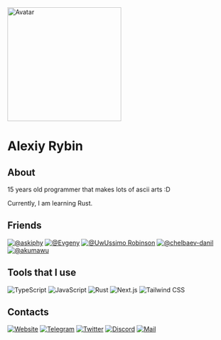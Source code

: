<img width=256px src="https://avatars.githubusercontent.com/u/57483029?v=4" alt="Avatar" />
<h1>Alexiy Rybin</h1>

<h2>About</h2>

15 years old programmer that makes lots of ascii arts :D

Currently, I am learning Rust.

<h2>Friends</h2>

[![@askiphy](https://img.shields.io/badge/-Sergey%20Fomchukov-090909?style=for-the-badge)](https://github.com/askiphy)
[![@Evgeny](https://img.shields.io/badge/-Evgeny-090909?style=for-the-badge)](https://github.com/itsLameni)
[![@UwUssimo Robinson](https://img.shields.io/badge/-UwUssimo%20Robinson-090909?style=for-the-badge)](https://github.com/uwussimo)
[![@chelbaev-danil](https://img.shields.io/badge/-chelbaev%20danil-090909?style=for-the-badge)](https://github.com/chelbaev-danil)
[![@akumawu](https://img.shields.io/badge/-akumawu-090909?style=for-the-badge)](https://github.com/akumawu)


<h2>Tools that I use</h2>

![TypeScript](https://img.shields.io/badge/-TypeScript-090909?style=for-the-badge&logo=TypeScript&logoColor=638bb6)
![JavaScript](https://img.shields.io/badge/-JavaScript-090909?style=for-the-badge&logo=JavaScript&logoColor=b6ac63)
![Rust](https://img.shields.io/badge/-Rust-090909?style=for-the-badge&logo=Rust&logoColor=97857d)
![Next.js](https://img.shields.io/badge/-Next.js-090909?style=for-the-badge&logo=Next.js&logoColor=e8e3e3)
![Tailwind CSS](https://img.shields.io/badge/-Tailwind%20CSS-090909?style=for-the-badge&logo=TailwindCSS&logoColor=8dacb9)

<h2>Contacts</h2>

[![Website](https://img.shields.io/badge/-Tapni.su-090909?style=for-the-badge&logo=HTML5&logoColor=b66371)](https://tapni.su)
[![Telegram](https://img.shields.io/badge/-Telegram-090909?style=for-the-badge&logo=Telegram&logoColor=639ab6)](https://t.me/tapnisu)
[![Twitter](https://img.shields.io/badge/-Twitter-090909?style=for-the-badge&logo=Twitter&logoColor=6396b6)](https://twitter.com/tapnisu)
[![Discord](https://img.shields.io/badge/-Discord-090909?style=for-the-badge&logo=Discord&logoColor=636ab6)](https://discord.com/users/586128640136445964)
[![Mail](https://img.shields.io/badge/-Mail-090909?style=for-the-badge&logo=gmail&logoColor=b66467)](mailto:alexiy.rybin@gmail.com)
